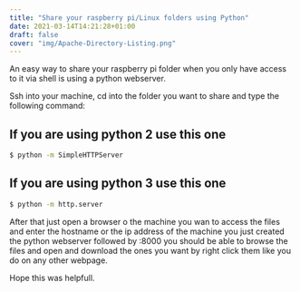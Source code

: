 ```yaml
---
title: "Share your raspberry pi/Linux folders using Python"
date: 2021-03-14T14:21:28+01:00
draft: false
cover: "img/Apache-Directory-Listing.png"
---
```



An easy way to share your raspberry pi folder when you only have access to it via shell is using a python webserver.

Ssh into your machine, cd into the folder you want to share and type the following command:

## If you are using python 2 use this one

```sh
$ python -m SimpleHTTPServer
```
## If you are using python 3 use this one

```sh
$ python -m http.server
```

After that just open a browser o the machine you wan to access the files and enter the hostname or the ip address of the machine you just created the python webserver followed by :8000 you should be able to browse the files and open and download the ones you want by right click them like you do on any other webpage.

Hope this was helpfull.